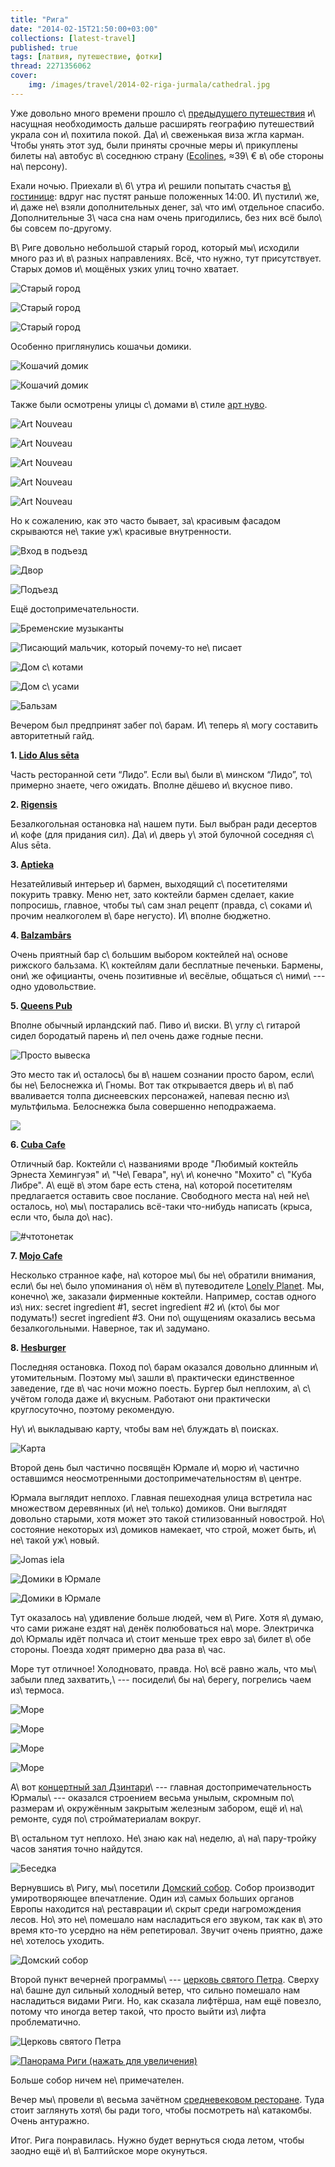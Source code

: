 ```yaml
---
title: "Рига"
date: "2014-02-15T21:50:00+03:00"
collections: [latest-travel]
published: true
tags: [латвия, путешествие, фотки]
thread: 2271356062
cover:
    img: /images/travel/2014-02-riga-jurmala/cathedral.jpg
---
```


Уже довольно много времени прошло с\ [предыдущего путешествия][oslo] и\ насущная необходимость дальше расширять
географию путешествий украла сон и\ похитила покой. Да\ и\ свеженькая виза жгла карман. Чтобы унять этот зуд, были
приняты срочные меры и\ прикуплены билеты на\ автобус в\ соседнюю страну ([Ecolines], ≈39\ € в\ обе стороны
на\ персону).

Ехали ночью. Приехали в\ 6\ утра и\ решили попытать счастья [в\ гостинице][hotel]: вдруг нас пустят раньше положенных
14:00. И\ пустили\ же, и\ даже не\ взяли дополнительных денег, за\ что им\ отдельное спасибо. Дополнительные 3\ часа сна
нам очень пригодились, без них всё было\ бы совсем по-другому.

В\ Риге довольно небольшой старый город, который мы\ исходили много раз и\ в\ разных направлениях. Всё, что нужно, тут
присутствует. Старых домов и\ мощёных узких улиц точно хватает.

![](/images/travel/2014-02-riga-jurmala/old-town-1.jpg "Старый город")

<!--more-->

![](/images/travel/2014-02-riga-jurmala/old-town-2.jpg "Старый город")

![](/images/travel/2014-02-riga-jurmala/old-town-3.jpg "Старый город")

Особенно приглянулись кошачьи домики.

![](/images/travel/2014-02-riga-jurmala/cats-house-1.jpg "Кошачий домик")

![](/images/travel/2014-02-riga-jurmala/cats-house-2.jpg "Кошачий домик")

Также были осмотрены улицы с\ домами в\ стиле [арт нуво][art-nouveau].

![](/images/travel/2014-02-riga-jurmala/art-nouveau-1.jpg "Art Nouveau")

![](/images/travel/2014-02-riga-jurmala/art-nouveau-2.jpg "Art Nouveau")

![](/images/travel/2014-02-riga-jurmala/art-nouveau-3.jpg "Art Nouveau")

![](/images/travel/2014-02-riga-jurmala/art-nouveau-4.jpg "Art Nouveau")

![](/images/travel/2014-02-riga-jurmala/art-nouveau-5.jpg "Art Nouveau")

Но к сожалению, как это часто бывает, за\ красивым фасадом скрываются не\ такие уж\ красивые внутренности.

![](/images/travel/2014-02-riga-jurmala/backyard-1.jpg "Вход в подъезд")

![](/images/travel/2014-02-riga-jurmala/backyard-2.jpg "Двор")

![](/images/travel/2014-02-riga-jurmala/backyard-3.jpg "Подъезд")

Ещё достопримечательности.

![Бременские музыканты](/images/travel/2014-02-riga-jurmala/musicians-of-bremen.jpg "Бременские музыканты")

![Писающий мальчик, который почему-то не\ писает](/images/travel/2014-02-riga-jurmala/peeing-boy.jpg "Писающий мальчик, который почему-то не писает")

![Дом с\ котами](/images/travel/2014-02-riga-jurmala/house-with-cats.jpg "Дом с котами")

![Дом с\ усами](/images/travel/2014-02-riga-jurmala/house-with-moustache.jpg "Дом с усами")

![Бальзам](/images/travel/2014-02-riga-jurmala/balsam-bottles.jpg "Бальзам")

Вечером был предпринят забег по\ барам. И\ теперь я\ могу составить авторитетный гайд.

**1. [Lido Alus sēta][lido]**

Часть ресторанной сети “Лидо”. Если вы\ были в\ минском “Лидо”, то\ примерно знаете, чего ожидать. Вполне дёшево
и\ вкусное пиво.

**2. [Rigensis][rigensis]**

Безалкогольная остановка на\ нашем пути. Был выбран ради десертов и\ кофе (для придания сил). Да\ и\ дверь у\ этой
булочной соседняя с\ Alus sēta.

**3. [Aptieka][aptieka]**

Незатейливый интерьер и\ бармен, выходящий с\ посетителями покурить травку. Меню нет, зато коктейли бармен сделает,
какие попросишь, главное, чтобы ты\ сам знал рецепт (правда, с\ соками и\ прочим неалкоголем в\ баре негусто). И\ вполне
бюджетно.

**4. [Balzambārs][balzambars]**

Очень приятный бар с\ большим выбором коктейлей на\ основе рижского бальзама. К\ коктейлям дали бесплатные печеньки.
Бармены, они\ же официанты, очень позитивные и\ весёлые, общаться с\ ними\ --- одно удовольствие.

**5. [Queens Pub][queens]**

Вполне обычный ирландский паб. Пиво и\ виски. В\ углу с\ гитарой сидел бородатый парень и\ пел очень даже годные песни.

![Просто вывеска](/images/travel/2014-02-riga-jurmala/queens.jpg "Просто вывеска")

Это место так и\ осталось\ бы в\ нашем сознании просто баром, если\ бы не\ Белоснежка и\ Гномы. Вот так открывается
дверь и\ в\ паб вваливается толпа диснеевских персонажей, напевая песню из\ мультфильма. Белоснежка была совершенно
неподражаема.

![](/images/travel/2014-02-riga-jurmala/snow-white-at-queens-bar.jpg)

**6. [Cuba Cafe][cuba]**

Отличный бар. Коктейли с\ названиями вроде "Любимый коктейль Эрнеста Хемингуэя" и\ "Че\ Гевара", ну\ и\ конечно "Мохито"
с\ "Куба Либре". А\ ещё в\ этом баре есть стена, на\ которой посетителям предлагается оставить свое послание. Свободного
места на\ ней не\ осталось, но\ мы\ постарались всё-таки что-нибудь написать (крыса, если что, была
до\ нас).

![#чтотонетак](/images/travel/2014-02-riga-jurmala/cuba-cafe.jpg "#чтотонетак")

**7. [Mojo Cafe][mojo]**

Несколько странное кафе, на\ которое мы\ бы не\ обратили внимания, если\ бы не\ было упоминания о\ нём в\ путеводителе
[Lonely Planet][lonely-planet]. Мы, конечно\ же, заказали фирменные коктейли. Например, состав одного из\ них: secret
ingredient #1, secret ingredient #2 и\ (кто\ бы мог подумать!) secret ingredient #3. Они по\ ощущениям оказались весьма
безалкогольными. Наверное, так и\ задумано.

**8. [Hesburger][burger]**

Последняя остановка. Поход по\ барам оказался довольно длинным и\ утомительным. Поэтому мы\ зашли в\ практически
единственное заведение, где в\ час ночи можно поесть. Бургер был неплохим, а\ с\ учётом голода даже и\ вкусным. Работают
они практически круглосуточно, поэтому рекомендую.

Ну\ и\ выкладываю карту, чтобы вам не\ блуждать в\ поисках.

![Карта](/images/travel/2014-02-riga-jurmala/map.png "Карта")

Второй день был частично посвящён Юрмале и\ морю и\ частично оставшимся неосмотренными достопримечательностям в\ центре.

Юрмала выглядит неплохо. Главная пешеходная улица встретила нас множеством деревянных (и\ не\ только) домиков. Они
выглядят довольно старыми, хотя может это такой стилизованный новострой. Но\ состояние некоторых из\ домиков намекает,
что строй, может быть, и\ не\ такой уж\ новый.

![Jomas iela](/images/travel/2014-02-riga-jurmala/jurmala-street.jpg "Jomas iela")

![](/images/travel/2014-02-riga-jurmala/jurmala-house-1.jpg "Домики в Юрмале")

![](/images/travel/2014-02-riga-jurmala/jurmala-house-2.jpg "Домики в Юрмале")

Тут оказалось на\ удивление больше людей, чем в\ Риге. Хотя я\ думаю, что сами рижане ездят на\ денёк полюбоваться
на\ море. Электричка до\ Юрмалы идёт полчаса и\ стоит меньше трех евро за\ билет в\ обе стороны. Поезда ходят примерно
два раза в\ час.

Море тут отличное! Холодновато, правда. Но\ всё равно жаль, что мы\ забыли плед захватить,\ --- посидели\ бы
на\ берегу, погрелись чаем из\ термоса.

![](/images/travel/2014-02-riga-jurmala/sea-1.jpg "Море")

![](/images/travel/2014-02-riga-jurmala/sea-2.jpg "Море")

![](/images/travel/2014-02-riga-jurmala/sea-3.jpg "Море")

![](/images/travel/2014-02-riga-jurmala/sea-4.jpg "Море")

А\ вот [концертный зал Дзинтари][dzintaru]\ --- главная достопримечательность Юрмалы\ --- оказался строением весьма
унылым, скромным по\ размерам и\ окружённым закрытым железным забором, ещё и\ на\ ремонте, судя по\ стройматериалам
вокруг.

В\ остальном тут неплохо. Не\ знаю как на\ неделю, а\ на\ пару-тройку часов занятия точно найдутся.

![Беседка](/images/travel/2014-02-riga-jurmala/jurmala-alcove.jpg "Беседка")

Вернувшись в\ Ригу, мы\ посетили [Домский собор][dom]. Собор производит умиротворяющее впечатление. Один из\ самых
больших органов Европы находится на\ реставрации и\ скрыт среди нагромождения лесов. Но\ это не\ помешало нам
насладиться его звуком, так как в\ это время кто-то усердно на нём репетировал. Звучит очень приятно, даже
не\ хотелось уходить.

![Домский собор](/images/travel/2014-02-riga-jurmala/cathedral.jpg "Домский собор")

Второй пункт вечерней программы\ --- [церковь святого Петра][peter]. Сверху на\ башне дул сильный холодный ветер, что
сильно помешало нам насладиться видами Риги. Но, как сказала лифтёрша, нам ещё повезло, потому что иногда ветер такой,
что просто выйти из\ лифта проблематично.

![Церковь святого Петра](/images/travel/2014-02-riga-jurmala/church.jpg "Церковь святого Петра")

[![Панорама Риги (нажать для увеличения)](/images/travel/2014-02-riga-jurmala/top-view.jpg)](/images/travel/2014-02-riga-jurmala/top-view-full.jpg "Панорама Риги")

Больше собор ничем не\ примечателен.

Вечер мы\ провели в\ весьма зачётном [средневековом ресторане][rozengrals]. Туда стоит заглянуть хотя\ бы ради того,
чтобы посмотреть на\ катакомбы. Очень антуражно.

Итог. Рига понравилась. Нужно будет вернуться сюда летом, чтобы заодно ещё и\ в\ Балтийское море окунуться.

[aptieka]: http://4sq.com/aBnZNd
[art-nouveau]: http://ru.wikipedia.org/wiki/%D0%9C%D0%BE%D0%B4%D0%B5%D1%80%D0%BD
[balzambars]: http://4sq.com/9Znrqb
[burger]: http://4sq.com/9TLaue
[cuba]: http://4sq.com/asphh1
[dom]: http://ru.wikipedia.org/wiki/%D0%94%D0%BE%D0%BC%D1%81%D0%BA%D0%B8%D0%B9_%D1%81%D0%BE%D0%B1%D0%BE%D1%80_(%D0%A0%D0%B8%D0%B3%D0%B0)
[dzintaru]: http://ru.wikipedia.org/wiki/%D0%94%D0%B7%D0%B8%D0%BD%D1%82%D0%B0%D1%80%D0%B8_(%D0%BA%D0%BE%D0%BD%D1%86%D0%B5%D1%80%D1%82%D0%BD%D1%8B%D0%B9_%D0%B7%D0%B0%D0%BB)
[Ecolines]: http://ecolines.net/
[hotel]: http://www.booking.com/hotel/lv/radi-un-draugi.html
[lido]: http://4sq.com/cBUiqN
[lonely-planet]: /post/lonely-planet-2/
[mojo]: http://4sq.com/bJlcY7
[oslo]: /post/oslo/
[peter]: http://ru.wikipedia.org/wiki/%D0%A6%D0%B5%D1%80%D0%BA%D0%BE%D0%B2%D1%8C_%D0%A1%D0%B2%D1%8F%D1%82%D0%BE%D0%B3%D0%BE_%D0%9F%D0%B5%D1%82%D1%80%D0%B0_(%D0%A0%D0%B8%D0%B3%D0%B0)
[rigensis]: http://4sq.com/gY6pWc
[rozengrals]: http://4sq.com/ct1bPN
[queens]: http://4sq.com/qiwZ35
